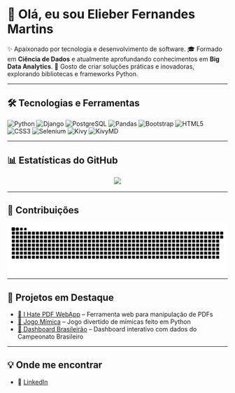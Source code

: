 # 👋 Olá, eu sou Elieber Fernandes Martins

✨ Apaixonado por tecnologia e desenvolvimento de software.
🎓 Formado em **Ciência de Dados** e atualmente aprofundando conhecimentos em **Big Data Analytics**.
🚀 Gosto de criar soluções práticas e inovadoras, explorando bibliotecas e frameworks Python.

---

## 🛠️ Tecnologias e Ferramentas

![Python](https://img.shields.io/badge/Python-3776AB?style=for-the-badge&logo=python&logoColor=white)
![Django](https://img.shields.io/badge/Django-092E20?style=for-the-badge&logo=django&logoColor=white)
![PostgreSQL](https://img.shields.io/badge/PostgreSQL-316192?style=for-the-badge&logo=postgresql&logoColor=white)
![Pandas](https://img.shields.io/badge/Pandas-150458?style=for-the-badge&logo=pandas&logoColor=white)
![Bootstrap](https'://img.shields.io/badge/Bootstrap-563D7C?style=for-the-badge&logo=bootstrap&logoColor=white)
![HTML5](https://img.shields.io/badge/HTML5-E34F26?style=for-the-badge&logo=html5&logoColor=white)
![CSS3](https://img.shields.io/badge/CSS3-1572B6?style=for-the-badge&logo=css3&logoColor=white)
![Selenium](https://img.shields.io/badge/Selenium-43B02A?style=for-the-badge&logo=selenium&logoColor=white)
![Kivy](https://img.shields.io/badge/Kivy-FF6F00?style=for-the-badge&logo=kivy&logoColor=white)
![KivyMD](https://img.shields.io/badge/KivyMD-3DDC84?style=for-the-badge&logo=android&logoColor=white)

---

## 📊 Estatísticas do GitHub

<p align="center">
  <img src="https://github-readme-stats.vercel.app/api/top-langs/?username=elieber-fernandes&layout=compact&theme=radical" height="180em"/>
</p>

---

## 🚀 Contribuições

<p align="center">
  <picture>
    <source media="(prefers-color-scheme: dark)" srcset="https://raw.githubusercontent.com/elieber-fernandes/elieber-fernandes/output/github-contribution-grid-snake-dark.svg" />
    <source media="(prefers-color-scheme: light)" srcset="https://raw.githubusercontent.com/elieber-fernandes/elieber-fernandes/output/github-contribution-grid-snake.svg" />
    <img alt="Snake animation" src="https://raw.githubusercontent.com/elieber-fernandes/elieber-fernandes/output/github-contribution-grid-snake.svg" />
  </picture>
</p>

---

## 📂 Projetos em Destaque

- [🔗 I Hate PDF WebApp](https://github.com/elieber-fernandes/i-hate-pdf-webapp) – Ferramenta web para manipulação de PDFs
- [🔗 Jogo Mímica](https://github.com/elieber-fernandes/Jogo_Mimica) – Jogo divertido de mímicas feito em Python
- [🔗 Dashboard Brasileirão](https://github.com/elieber-fernandes/dashboard_brasileirao) – Dashboard interativo com dados do Campeonato Brasileiro

---

## 💡 Onde me encontrar

- 💼 [LinkedIn](https://www.linkedin.com/in/eliebermartins/)
